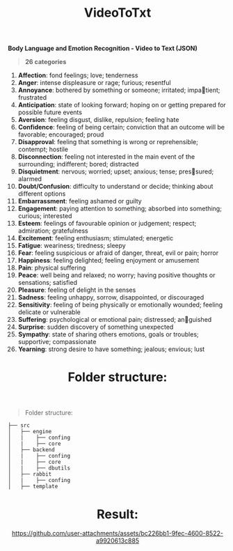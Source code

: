<header>
  
  # VideoToTxt
  
  </header>

**Body Language and Emotion Recognition - Video to Text (JSON)**

>**26 categories**

1. **Affection**: fond feelings; love; tenderness
2. **Anger**: intense displeasure or rage; furious; resentful
3. **Annoyance**: bothered by something or someone; irritated; impatient; frustrated
4. **Anticipation**: state of looking forward; hoping on or getting prepared for possible future events
5. **Aversion**: feeling disgust, dislike, repulsion; feeling hate
6. **Confidence**: feeling of being certain; conviction that an outcome will be favorable; encouraged; proud
7. **Disapproval**: feeling that something is wrong or reprehensible; contempt; hostile
8. **Disconnection**: feeling not interested in the main event of the surrounding; indifferent; bored; distracted
9. **Disquietment**: nervous; worried; upset; anxious; tense; pressured; alarmed
10. **Doubt/Confusion**: difficulty to understand or decide; thinking about different options
11. **Embarrassment**: feeling ashamed or guilty
12. **Engagement**: paying attention to something; absorbed into something; curious; interested
13. **Esteem**: feelings of favourable opinion or judgement; respect; admiration; gratefulness
14. **Excitement**: feeling enthusiasm; stimulated; energetic
15. **Fatigue**: weariness; tiredness; sleepy
16. **Fear**: feeling suspicious or afraid of danger, threat, evil or pain; horror
17. **Happiness**: feeling delighted; feeling enjoyment or amusement
18. **Pain**: physical suffering
19. **Peace**: well being and relaxed; no worry; having positive thoughts or sensations; satisfied
20. **Pleasure**: feeling of delight in the senses
21. **Sadness**: feeling unhappy, sorrow, disappointed, or discouraged
22. **Sensitivity**: feeling of being physically or emotionally wounded; feeling delicate or vulnerable
23. **Suffering**: psychological or emotional pain; distressed; anguished
24. **Surprise**: sudden discovery of something unexpected
25. **Sympathy**: state of sharing others emotions, goals or troubles; supportive; compassionate
26. **Yearning**: strong desire to have something; jealous; envious; lust



<header>
  
  # Folder structure:
  
  </header>



>Folder structure:
```
├── src
│   ├── engine
│   |    ├── confing
│   |    ├── core
│   ├── backend
│   |    ├── confing
│   |    ├── core
│   |    ├── dbutils
│   ├── rabbit
│   |    ├── confing
│   ├── template
```






<header>
  
  # Result:
  

https://github.com/user-attachments/assets/bc226bb1-9fec-4600-8522-a9920613c885


  
  </header>
